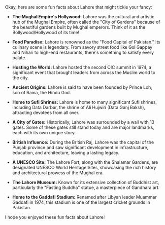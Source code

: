 Okay, here are some fun facts about Lahore that might tickle your fancy:

*   **The Mughal Empire's Hollywood:** Lahore was the cultural and artistic hub of the Mughal Empire, often called the "City of Gardens" because of the beautiful gardens built by Mughal emperors. Think of it as the Bollywood/Hollywood of its time!

*   **Food Paradise:** Lahore is renowned as the "Food Capital of Pakistan." Its culinary scene is legendary. From savory street food like Gol Gappay and Nihari to high-end restaurants, there's something to satisfy every palate.

*   **Hosting the World:** Lahore hosted the second OIC summit in 1974, a significant event that brought leaders from across the Muslim world to the city.

*   **Ancient Origins:** Lahore is said to have been founded by Prince Loh, son of Rama, the Hindu God.

*   **Home to Sufi Shrines:** Lahore is home to many significant Sufi shrines, including Data Darbar, the shrine of Ali Hujwiri (Data Ganj Baksh), attracting devotees from all over.

*   **A City of Gates:** Historically, Lahore was surrounded by a wall with 13 gates. Some of these gates still stand today and are major landmarks, each with its own unique story.

*   **British Influence:** During the British Raj, Lahore was the capital of the Punjab province and saw significant development in infrastructure, education, and architecture, leaving a lasting legacy.

*   **A UNESCO Site:** The Lahore Fort, along with the Shalamar Gardens, are designated UNESCO World Heritage Sites, showcasing the rich history and architectural prowess of the Mughal era.

*   **The Lahore Museum:** Known for its extensive collection of Buddhist art, particularly the "Fasting Buddha" statue, a masterpiece of Gandhara art.

*   **Home to the Gaddafi Stadium:** Renamed after Libyan leader Muammar Gaddafi in 1974, this stadium is one of the largest cricket grounds in Pakistan.

I hope you enjoyed these fun facts about Lahore!
